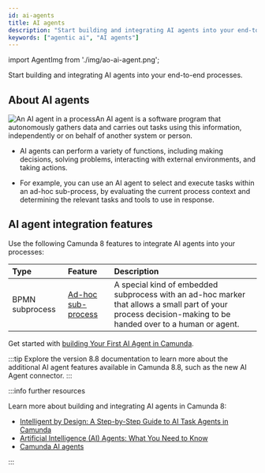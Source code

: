 ```yaml
---
id: ai-agents
title: AI agents
description: "Start building and integrating AI agents into your end-to-end processes. An AI agent is a software program that autonomously gathers data and carries out tasks using this information, independently or on behalf of another system or person."
keywords: ["agentic ai", "AI agents"]
---
```


import AgentImg from './img/ao-ai-agent.png';

Start building and integrating AI agents into your end-to-end processes.

## About AI agents

<p><img src={AgentImg} title="An AI agent in a process" alt="An AI agent in a process"  className="img-transparent" style={{border:0,padding:0,paddingLeft:30,paddingTop:10,margin:0,marginLeft:10,float: 'right', width: '45%'}}/>An AI agent is a software program that autonomously gathers data and carries out tasks using this information, independently or on behalf of another system or person.</p>

- AI agents can perform a variety of functions, including making decisions, solving problems, interacting with external environments, and taking actions.

- For example, you can use an AI agent to select and execute tasks within an ad-hoc sub-process, by evaluating the current process context and determining the relevant tasks and tools to use in response.

## AI agent integration features

Use the following Camunda 8 features to integrate AI agents into your processes:

| Type | Feature | Description |
|:-- |:-- |:-- |
| BPMN subprocess | [Ad-hoc sub-process](/components/modeler/bpmn/ad-hoc-subprocesses/ad-hoc-subprocesses.md) | A special kind of embedded subprocess with an ad-hoc marker that allows a small part of your process decision-making to be handed over to a human or agent. |

Get started with [building Your First AI Agent in Camunda](https://camunda.com/blog/2025/02/building-ai-agent-camunda/).

:::tip
Explore the version 8.8 documentation to learn more about the additional AI agent features available in Camunda 8.8, such as the new AI Agent connector.
:::

:::info further resources

Learn more about building and integrating AI agents in Camunda 8:

- [Intelligent by Design: A Step-by-Step Guide to AI Task Agents in Camunda](https://camunda.com/blog/2025/05/step-by-step-guide-ai-task-agents-camunda/)
- [Artificial Intelligence (AI) Agents: What You Need to Know](https://camunda.com/blog/2024/08/ai-agents-what-you-need-to-know/)
- [Camunda AI agents](https://camunda.com/blog/tag/ai-agent/)

:::
